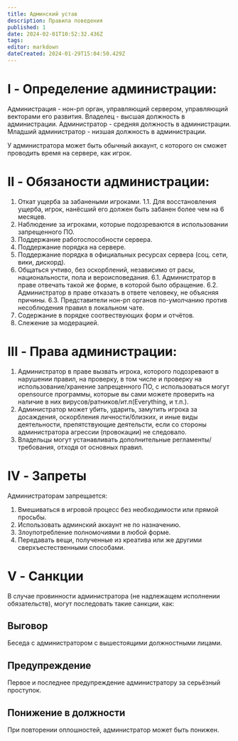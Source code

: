 ```yaml
---
title: Админский устав
description: Правила поведения 
published: 1
date: 2024-02-01T10:52:32.436Z
tags: 
editor: markdown
dateCreated: 2024-01-29T15:04:50.429Z
---
```


# I - Определение администрации:
Администрация - нон-рп орган, управляющий сервером, управляющий векторами его развития.
Владелец - высшая должность в администрации.
Администратор - средняя должность в администрации.
Младший администратор - низшая должность в администрации.

У администратора может быть обычный аккаунт, с которого он сможет проводить время на сервере, как игрок.


# II - Обязаности администрации:
1. Откат ущерба за забанеными игроками.
1.1. Для восстановления ущерба, игрок, нанёсший его должен быть забанен более чем на 6 месяцев.
2. Наблюдение за игроками, которые подозреваются в использовании запрещенного ПО.
3. Поддержание работоспособности сервера.
4. Поддержание порядка на сервере.
5. Поддержание порядка в официальных ресурсах сервера (соц. сети, вики, дискорд).
6. Общаться учтиво, без оскорблений, независимо от расы, национальности, пола и вероисповедания.
6.1. Администратор в праве отвечать такой же форме, в которой было обращение.
6.2. Администратор в праве отказать в ответе человеку, не объясняя причины.
6.3. Представители нон-рп органов по-умолчанию против несоблюдения правил в локальном чате.
7. Содержание в порядке соотвествующих форм и отчётов.
8. Слежение за модерацией.

# III - Права администрации:
1. Администратор в праве вызвать игрока, которого подозревают в нарушении правил, на проверку, в том числе и проверку на использование/хранение запрещенного ПО, с использоваться могут opensource программы, которые вы сами можете проверить на наличие в них вирусов/ратников/ит.п(Everything, и т.п.).
2. Администратор может убить, ударить, замутить игрока за досаждения, оскорбления личности/близких, и иные виды деятельности, препятствующие деятельсти, если со стороны администратора агрессии (провокации) не следовало.
3. Владельцы могут устанавливать дополнительные регламенты/требования, отходя от основных правил.

# IV - Запреты
Администраторам запрещается:
1. Вмешиваться в игровой процесс без необходимости или прямой просьбы.
2. Использовать админский аккаунт не по назначению.
3. Злоупотребление полномочиями в любой форме.
4. Передавать вещи, полученные из креатива или же другими сверхъестественными способами.

# V - Санкции
В случае провинности администратора (не надлежащем исполнении обязательств), могут последовать такие санкции, как:
## Выговор
Беседа с администратором с вышестоящими должностными лицами.
## Предупреждение
Первое и последнее предупреждение администратору за серьёзный проступок.
## Понижение в должности
При повторении оплошностей, администратор может быть понижен.
